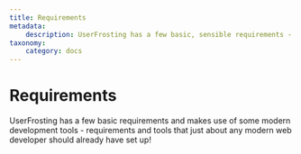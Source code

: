 ```yaml
---
title: Requirements
metadata:
    description: UserFrosting has a few basic, sensible requirements - requirements that just about any modern web developer should already have set up!
taxonomy:
    category: docs
---
```


# Requirements

UserFrosting has a few basic requirements and makes use of some modern development tools - requirements and tools that just about any modern web developer should already have set up! 
